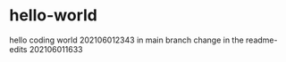 # hello-world
hello coding world
202106012343 in main branch
change in the readme-edits 202106011633
